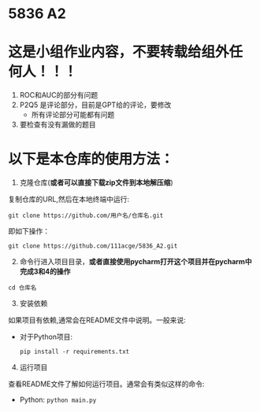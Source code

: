 # 5836 A2
# 这是小组作业内容，**不要转载给组外任何人！！！**
1. ROC和AUC的部分有问题
2. P2Q5 是评论部分，目前是GPT给的评论，要修改
   * 所有评论部分可能都有问题
3. 要检查有没有漏做的题目

# 以下是本仓库的使用方法：
1. 克隆仓库(**或者可以直接下载zip文件到本地解压缩**)

复制仓库的URL,然后在本地终端中运行:
  
```
git clone https://github.com/用户名/仓库名.git
```
  
即如下操作：
```
git clone https://github.com/111acge/5836_A2.git
```

2. 命令行进入项目目录，**或者直接使用pycharm打开这个项目并在pycharm中完成3和4的操作**

```
cd 仓库名
```

3. 安装依赖

如果项目有依赖,通常会在README文件中说明。一般来说:

- 对于Python项目:

  ```
  pip install -r requirements.txt
  ```
  
4. 运行项目

查看README文件了解如何运行项目。通常会有类似这样的命令:

- Python: `python main.py`